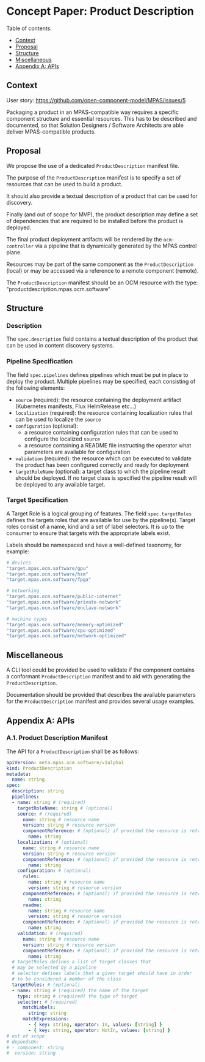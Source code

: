 # Concept Paper: Product Description

Table of contents:
- [Context](#context)
- [Proposal](#proposal)
- [Structure](#structure)
- [Miscellaneous](#miscellaneous)
- [Appendix A: APIs](#appendix-a-apis)

## Context

User story: https://github.com/open-component-model/MPAS/issues/5

Packaging a product in an MPAS-compatible way requires a specific component structure and essential resources. This has to be described and documented, so that Solution Designers / Software Architects are able deliver MPAS-compatible products.

## Proposal

We propose the use of a dedicated `ProductDescription` manifest file.

The purpose of the `ProductDescription` manifest is to specify a set of resources that can be used to build a product.

It should also provide a textual description of a product that can be used for discovery.

Finally (and out of scope for MVP), the product description may define a set of dependencies that are required to be installed before the product is deployed.

The final product deployment artifacts will be rendered by the `ocm-controller` via a pipeline that is dynamically generated by the MPAS control plane.

Resources may be part of the same component as the `ProductDescription` (local) or may be accessed via a reference to a remote component (remote).

The `ProductDescription` manifest should be an OCM resource with the type: "productdescription.mpas.ocm.software"

## Structure

### Description

The `spec.description` field contains a textual description of the product that can be used in content discovery systems.

### Pipeline Specification

The field `spec.pipelines` defines pipelines which must be put in place to deploy the product. Multiple pipelines may be specified, each consisting of the following elements:
- `source` (required): the resource containing the deployment artifact (Kubernetes manifests, Flux HelmRelease etc...)
- `localization` (required): the resource containing localization rules that can be used to localize the `source`
- `configuration` (optional):
  - a resource containing configuration rules that can be used to configure the localized `source`
  - a resource containing a README file instructing the operator what parameters are available for configuration
- `validation` (required): the resource which can be executed to validate the product has been configured correctly and ready for deployment
- `targetRoleName` (optional): a target class to which the pipeline result should be deployed. If no target class is specified the pipeline result will be deployed to any available target.

### Target Specification

A Target Role is a logical grouping of features. The field `spec.targetRoles` defines the targets roles that are available for use by the pipeline(s). Target roles consist of a name, kind and a set of label selectors. It is up to the consumer to ensure that targets with the appropriate labels exist.

Labels should be namespaced and have a well-defined taxonomy, for example:

```yaml
# devices
"target.mpas.ocm.software/gpu"
"target.mpas.ocm.software/hsm"
"target.mpas.ocm.software/fpga"

# networking
"target.mpas.ocm.software/public-internet"
"target.mpas.ocm.software/private-network"
"target.mpas.ocm.software/enclave-network"

# machine types
"target.mpas.ocm.software/memory-optimized"
"target.mpas.ocm.software/cpu-optimized"
"target.mpas.ocm.software/network-optimized"
```

## Miscellaneous

A CLI tool could be provided be used to validate if the component contains a conformant `ProductDescription` manifest and to aid with generating the `ProductDescription`.

Documentation should be provided that describes the available parameters for the `ProductDescription` manifest and provides several usage examples.

## Appendix A: APIs

### A.1. Product Description Manifest

The API for a `ProductDescription` shall be as follows:

```yaml
apiVersion: meta.mpas.ocm.software/v1alpha1
kind: ProductDescription
metadata:
  name: string
spec:
  description: string
  pipelines:
  - name: string # (required)
    targetRoleName: string # (optional)
    source: # (required)
      name: string # resource name
      version: string # resource version
      componentReference: # (optional) if provided the resource is retrieved from this component
        name: string
    localization: # (optional)
      name: string # resource name
      version: string # resource version
      componentReference: # (optional) if provided the resource is retrieved from this component
        name: string
    configuration: # (optional)
      rules:
        name: string # resource name
        version: string # resource version
      componentReference: # (optional) if provided the resource is retrieved from this component
        name: string
      readme:
        name: string # resource name
        version: string # resource version
      componentReference: # (optional) if provided the resource is retrieved from this component
        name: string
    validation: # (required)
      name: string # resource name
      version: string # resource version
      componentReference: # (optional) if provided the resource is retrieved from this component
        name: string
  # targetRoles defines a list of target classes that
  # may be selected by a pipeline
  # selector defines labels that a given target should have in order
  # to be considered a member of the class
  targetRoles: # (optional)
  - name: string # (required) the name of the target
    type: string # (required) the type of target
    selector: # (required)
      matchLabels:
        string: string
      matchExpressions:
        - { key: string, operator: In, values: [string] }
        - { key: string, operator: NotIn, values: [string] }
# out of scope
# dependsOn:
# - component: string
#  version: string
```
